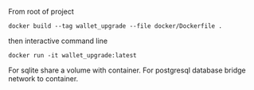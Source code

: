From root of project
```
docker build --tag wallet_upgrade --file docker/Dockerfile .
```
then interactive command line
```
docker run -it wallet_upgrade:latest
```

For sqlite share a volume with container.
For postgresql database bridge network to container.